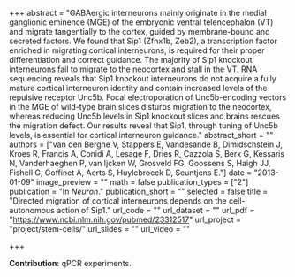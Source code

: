 +++
abstract = "GABAergic interneurons mainly originate in the medial ganglionic eminence (MGE) of the embryonic ventral telencephalon (VT) and migrate tangentially to the cortex, guided by membrane-bound and secreted factors. We found that Sip1 (Zfhx1b, Zeb2), a transcription factor enriched in migrating cortical interneurons, is required for their proper differentiation and correct guidance. The majority of Sip1 knockout interneurons fail to migrate to the neocortex and stall in the VT. RNA sequencing reveals that Sip1 knockout interneurons do not acquire a fully mature cortical interneuron identity and contain increased levels of the repulsive receptor Unc5b. Focal electroporation of Unc5b-encoding vectors in the MGE of wild-type brain slices disturbs migration to the neocortex, whereas reducing Unc5b levels in Sip1 knockout slices and brains rescues the migration defect. Our results reveal that Sip1, through tuning of Unc5b levels, is essential for cortical interneuron guidance."
abstract_short = ""
authors = ["van den Berghe V, Stappers E, Vandesande B, Dimidschstein J, Kroes R, Francis A, Conidi A, Lesage F, Dries R, Cazzola S, Berx G, Kessaris N, Vanderhaeghen P, van Ijcken W, Grosveld FG, Goossens S, Haigh JJ, Fishell G, Goffinet A, Aerts S, Huylebroeck D, Seuntjens E."]
date = "2013-01-09"
image_preview = ""
math = false
publication_types = ["2"]
publication = "In *Neuron*."
publication_short = ""
selected = false
title = "Directed migration of cortical interneurons depends on the cell-autonomous action of Sip1."
url_code = ""
url_dataset = ""
url_pdf = "https://www.ncbi.nlm.nih.gov/pubmed/23312517"
url_project = "project/stem-cells/"
url_slides = ""
url_video = ""

+++

**Contribution:** qPCR experiments.